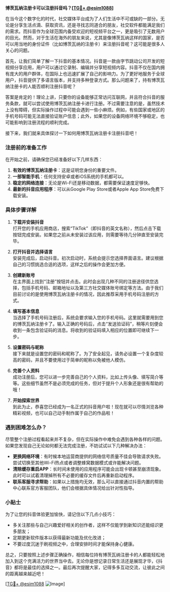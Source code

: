 **博茨瓦纳注册卡可以注册抖音吗？[[TG💪+ @esim1088](https://t.me/s/esim1088)]**

在当今这个数字化的时代，社交媒体平台成为了人们生活中不可或缺的一部分。无论是分享生活点滴、获取资讯，还是寻找志同道合的朋友，社交软件都能满足我们的需求。而抖音作为全球范围内备受欢迎的短视频平台之一，更是吸引了无数用户的目光。然而，对于生活在海外的朋友来说，尤其是像博茨瓦纳这样的国家，是否可以用当地的身份证件（比如博茨瓦纳的注册卡）来注册抖音呢？这可能是很多人关心的问题。

首先，让我们简单了解一下抖音的基本情况。抖音是一款由字节跳动公司开发的短视频分享应用，用户可以通过它录制、编辑并分享短视频内容。抖音不仅在国内拥有庞大的用户群体，在国际上也迅速扩展了自己的影响力。为了更好地服务于全球用户，抖音提供了多语言版本，并支持多种登录方式。那么问题来了，持有博茨瓦纳注册卡的人能否顺利注册抖音呢？

答案是肯定的！理论上讲，只要你的设备能够正常访问互联网，并且符合抖音的服务条款，就可以尝试使用博茨瓦纳注册卡进行注册。不过需要注意的是，虽然技术上没有障碍，但实际操作过程中可能会遇到一些小麻烦。例如，有些国家或地区的手机号码可能无法直接验证账户信息；此外，如果您的设备网络环境不够稳定，也可能影响到注册流程的顺利完成。

接下来，我们就来具体探讨一下如何用博茨瓦纳注册卡注册抖音吧！

### 注册前的准备工作

在开始之前，请确保您已经准备好以下几样东西：
1. **有效的博茨瓦纳注册卡**：这是证明您身份的重要文件。
2. **一部智能手机**：任何支持安卓或者iOS系统的手机都可以。
3. **稳定的网络连接**：无论是Wi-Fi还是移动数据，都需要保证速度足够快。
4. **最新的抖音应用程序**：可以从Google Play Store或者Apple App Store免费下载安装。

### 具体步骤详解

1. **下载并安装抖音**  
   打开您的手机应用商店，搜索“TikTok”（即抖音的英文名称），然后点击下载按钮完成安装。如果您之前从未安装过该应用，则需要等待几分钟直至安装完毕。

2. **打开抖音并选择语言**  
   安装完成后，启动抖音。初次启动时，系统会提示您选择界面语言。建议根据自己的习惯挑选合适的选项，这样之后的操作会更加方便。

3. **创建新账号**  
   在主界面上找到“注册”按钮并点击。此时会出现几种不同的注册途径供您选择，包括手机号码、邮箱地址以及第三方社交媒体账号绑定等方法。由于我们目前讨论的是使用博茨瓦纳注册卡的情况，因此推荐采用手机号码注册的方式。

4. **填写基本信息**  
   当选择了手机号码注册后，系统会要求输入您的手机号码。这里就需要用到您的博茨瓦纳注册卡了。输入正确的号码后，点击“发送验证码”，稍等片刻便会收到一条包含验证码的消息。将收到的验证码填入相应的位置即可继续下一步。

5. **设置密码与昵称**  
   接下来就是设置您的密码和昵称了。为了安全起见，请务必设置一个复杂度较高的密码，并且不要使用过于简单的昵称以免被他人模仿。

6. **完善个人资料**  
   成功注册后，您可以进一步完善自己的个人资料，比如上传头像、填写简介等等。这些细节虽然不是必须完成的任务，但对于提升个人形象还是很有帮助的哦！

7. **开始探索世界**  
   到此为止，恭喜您已经成为一名正式的抖音用户啦！现在就可以尽情浏览各种精彩视频，也可以自己动手制作属于自己的作品啦！

### 遇到困难怎么办？

尽管整个注册过程看起来并不复杂，但在实际操作中难免会遇到各种各样的问题。如果您发现自己无论如何都无法完成注册，不妨试试以下几种解决办法：

- **更换网络环境**：有时候本地运营商提供的网络信号质量不佳会导致请求失败。尝试切换至其他Wi-Fi热点或者调整蜂窝数据模式或许能解决问题。
- **清除缓存重启APP**：长时间未使用的应用程序可能会出现卡顿甚至崩溃现象。此时可以试着清理掉所有不必要的缓存文件后再重新启动程序。
- **联系客服寻求帮助**：如果以上措施均无效，那么可以直接通过抖音内置的帮助中心联系官方客服团队，他们会根据具体情况给出针对性指导。

### 小贴士

为了让您的抖音体验更加愉快，请记住以下几点小技巧：
- 多关注那些与自己兴趣爱好相关的创作者，这样不仅能学到新知识还能结识更多朋友；
- 定期更新软件版本以获得最新功能及优化改进；
- 不要过度沉迷于刷视频之中，合理安排时间才能保持身心健康。

总之，只要按照上述步骤正确操作，相信每位持有博茨瓦纳注册卡的人都能轻松地加入到这个充满活力的世界当中去。无论你是想记录日常生活还是展现才华，《抖音》都将是最佳的选择之一。最后再次提醒大家，记得多多互动交流，让彼此之间的距离越来越近吧！

[[TG💪+ @esim1088](https://t.me/s/esim1088) ![Image](https://i.postimg.cc/4NQfJmqS/Snipaste-2025-05-13-00-14-12.png)]